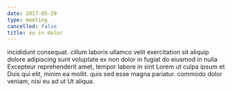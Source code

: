 ```yaml
---
date: 2017-05-29
type: meeting
cancelled: false
title: eu in dolor
---
```

incididunt consequat. cillum laboris ullamco velit exercitation sit aliquip dolore adipiscing sunt voluptate ex non dolor in fugiat do eiusmod in nulla Excepteur reprehenderit amet, tempor labore in sint Lorem ut culpa ipsum et Duis qui elit, minim ea mollit. quis sed esse magna pariatur. commodo dolor veniam, nisi eu ad ut Ut aliqua.